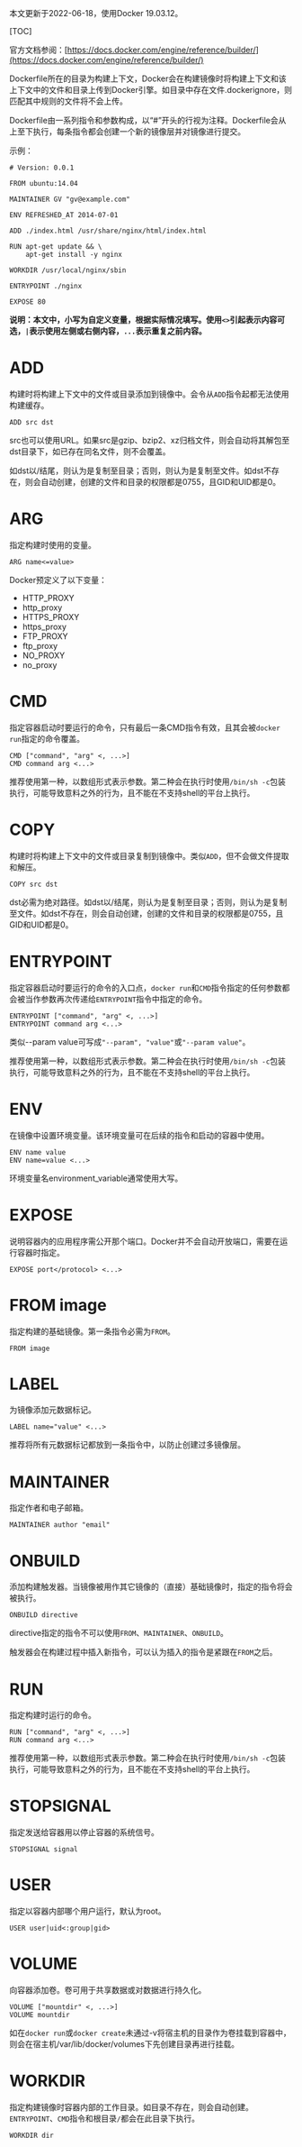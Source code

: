 本文更新于2022-06-18，使用Docker 19.03.12。

[TOC]

官方文档参阅：[https://docs.docker.com/engine/reference/builder/](https://docs.docker.com/engine/reference/builder/)

Dockerfile所在的目录为构建上下文，Docker会在构建镜像时将构建上下文和该上下文中的文件和目录上传到Docker引擎。如目录中存在文件.dockerignore，则匹配其中规则的文件将不会上传。

Dockerfile由一系列指令和参数构成，以“#”开头的行视为注释。Dockerfile会从上至下执行，每条指令都会创建一个新的镜像层并对镜像进行提交。

示例：

```
# Version: 0.0.1

FROM ubuntu:14.04

MAINTAINER GV "gv@example.com"

ENV REFRESHED_AT 2014-07-01

ADD ./index.html /usr/share/nginx/html/index.html

RUN apt-get update && \
	apt-get install -y nginx

WORKDIR /usr/local/nginx/sbin

ENTRYPOINT ./nginx

EXPOSE 80
```

**说明：本文中，小写为自定义变量，根据实际情况填写。使用`<>`引起表示内容可选，`|`表示使用左侧或右侧内容，`...`表示重复之前内容。**

# ADD

构建时将构建上下文中的文件或目录添加到镜像中。会令从`ADD`指令起都无法使用构建缓存。

```
ADD src dst
```

src也可以使用URL。如果src是gzip、bzip2、xz归档文件，则会自动将其解包至dst目录下，如已存在同名文件，则不会覆盖。

如dst以/结尾，则认为是复制至目录；否则，则认为是复制至文件。如dst不存在，则会自动创建，创建的文件和目录的权限都是0755，且GID和UID都是0。

# ARG

指定构建时使用的变量。

```
ARG name<=value>
```

Docker预定义了以下变量：

* HTTP_PROXY
* http_proxy
* HTTPS_PROXY
* https_proxy
* FTP_PROXY
* ftp_proxy
* NO_PROXY
* no_proxy

# CMD

指定容器启动时要运行的命令，只有最后一条CMD指令有效，且其会被`docker run`指定的命令覆盖。

```
CMD ["command", "arg" <, ...>]
CMD command arg <...>
```

推荐使用第一种，以数组形式表示参数。第二种会在执行时使用`/bin/sh -c`包装执行，可能导致意料之外的行为，且不能在不支持shell的平台上执行。

# COPY

构建时将构建上下文中的文件或目录复制到镜像中。类似`ADD`，但不会做文件提取和解压。

```
COPY src dst
```

dst必需为绝对路径。如dst以/结尾，则认为是复制至目录；否则，则认为是复制至文件。如dst不存在，则会自动创建，创建的文件和目录的权限都是0755，且GID和UID都是0。

# ENTRYPOINT

指定容器启动时要运行的命令的入口点，`docker run`和`CMD`指令指定的任何参数都会被当作参数再次传递给`ENTRYPOINT`指令中指定的命令。

```
ENTRYPOINT ["command", "arg" <, ...>]
ENTRYPOINT command arg <...>
```

类似--param value可写成`"--param", "value"`或`"--param value"`。

推荐使用第一种，以数组形式表示参数。第二种会在执行时使用`/bin/sh -c`包装执行，可能导致意料之外的行为，且不能在不支持shell的平台上执行。

# ENV

在镜像中设置环境变量。该环境变量可在后续的指令和启动的容器中使用。

```
ENV name value
ENV name=value <...>
```

环境变量名environment_variable通常使用大写。

# EXPOSE

说明容器内的应用程序需公开那个端口。Docker并不会自动开放端口，需要在运行容器时指定。

```
EXPOSE port</protocol> <...>
```

# FROM image

指定构建的基础镜像。第一条指令必需为`FROM`。

```
FROM image
```

# LABEL

为镜像添加元数据标记。

```
LABEL name="value" <...>
```

推荐将所有元数据标记都放到一条指令中，以防止创建过多镜像层。

# MAINTAINER

指定作者和电子邮箱。

```
MAINTAINER author "email"
```

# ONBUILD

添加构建触发器。当镜像被用作其它镜像的（直接）基础镜像时，指定的指令将会被执行。

```
ONBUILD directive
```

directive指定的指令不可以使用`FROM`、`MAINTAINER`、`ONBUILD`。

触发器会在构建过程中插入新指令，可以认为插入的指令是紧跟在`FROM`之后。

# RUN

指定构建时运行的命令。

```
RUN ["command", "arg" <, ...>]
RUN command arg <...>
```

推荐使用第一种，以数组形式表示参数。第二种会在执行时使用`/bin/sh -c`包装执行，可能导致意料之外的行为，且不能在不支持shell的平台上执行。

# STOPSIGNAL

指定发送给容器用以停止容器的系统信号。

```
STOPSIGNAL signal
```

# USER

指定以容器内部哪个用户运行，默认为root。

```
USER user|uid<:group|gid>
```

# VOLUME

向容器添加卷。卷可用于共享数据或对数据进行持久化。

```
VOLUME ["mountdir" <, ...>]
VOLUME mountdir
```

如在`docker run`或`docker create`未通过-v将宿主机的目录作为卷挂载到容器中，则会在宿主机/var/lib/docker/volumes下先创建目录再进行挂载。

# WORKDIR

指定构建镜像时容器内部的工作目录。如目录不存在，则会自动创建。`ENTRYPOINT`、`CMD`指令和根目录`/`都会在此目录下执行。

```
WORKDIR dir
```
